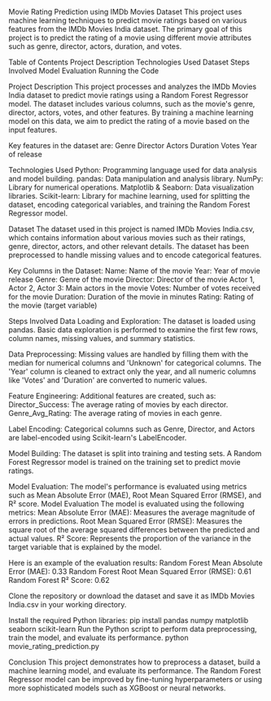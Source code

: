 Movie Rating Prediction using IMDb Movies Dataset
This project uses machine learning techniques to predict movie ratings based on various features from the IMDb Movies India dataset. The primary goal of this project is to predict the rating of a movie using different movie attributes such as genre, director, actors, duration, and votes.

Table of Contents
Project Description
Technologies Used
Dataset
Steps Involved
Model Evaluation
Running the Code

Project Description
This project processes and analyzes the IMDb Movies India dataset to predict movie ratings using a Random Forest Regressor model. The dataset includes various columns, such as the movie's genre, director, actors, votes, and other features. By training a machine learning model on this data, we aim to predict the rating of a movie based on the input features.

Key features in the dataset are:
Genre
Director
Actors
Duration
Votes
Year of release

Technologies Used
Python: Programming language used for data analysis and model building.
pandas: Data manipulation and analysis library.
NumPy: Library for numerical operations.
Matplotlib & Seaborn: Data visualization libraries.
Scikit-learn: Library for machine learning, used for splitting the dataset, encoding categorical variables, and training the Random Forest Regressor model.

Dataset
The dataset used in this project is named IMDb Movies India.csv, which contains information about various movies such as their ratings, genre, director, actors, and other relevant details. The dataset has been preprocessed to handle missing values and to encode categorical features.

Key Columns in the Dataset:
Name: Name of the movie
Year: Year of movie release
Genre: Genre of the movie
Director: Director of the movie
Actor 1, Actor 2, Actor 3: Main actors in the movie
Votes: Number of votes received for the movie
Duration: Duration of the movie in minutes
Rating: Rating of the movie (target variable)

Steps Involved
Data Loading and Exploration:
The dataset is loaded using pandas.
Basic data exploration is performed to examine the first few rows, column names, missing values, and summary statistics.

Data Preprocessing:
Missing values are handled by filling them with the median for numerical columns and 'Unknown' for categorical columns.
The 'Year' column is cleaned to extract only the year, and all numeric columns like 'Votes' and 'Duration' are converted to numeric values.

Feature Engineering: Additional features are created, such as:
Director_Success: The average rating of movies by each director.
Genre_Avg_Rating: The average rating of movies in each genre.

Label Encoding: Categorical columns such as Genre, Director, and Actors are label-encoded using Scikit-learn's LabelEncoder.

Model Building:
The dataset is split into training and testing sets.
A Random Forest Regressor model is trained on the training set to predict movie ratings.

Model Evaluation: The model's performance is evaluated using metrics such as Mean Absolute Error (MAE), Root Mean Squared Error (RMSE), and R² score.
Model Evaluation
The model is evaluated using the following metrics:
Mean Absolute Error (MAE): Measures the average magnitude of errors in predictions.
Root Mean Squared Error (RMSE): Measures the square root of the average squared differences between the predicted and actual values.
R² Score: Represents the proportion of the variance in the target variable that is explained by the model.

Here is an example of the evaluation results:
Random Forest Mean Absolute Error (MAE): 0.33
Random Forest Root Mean Squared Error (RMSE): 0.61
Random Forest R² Score: 0.62

Clone the repository or download the dataset and save it as IMDb Movies India.csv in your working directory.

Install the required Python libraries:
pip install pandas numpy matplotlib seaborn scikit-learn
Run the Python script to perform data preprocessing, train the model, and evaluate its performance.
python movie_rating_prediction.py

Conclusion
This project demonstrates how to preprocess a dataset, build a machine learning model, and evaluate its performance. The Random Forest Regressor model can be improved by fine-tuning hyperparameters or using more sophisticated models such as XGBoost or neural networks.
